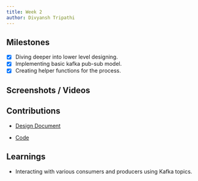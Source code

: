```yaml
---
title: Week 2
author: Divyansh Tripathi
---
```


## Milestones
- [x] Diving deeper into lower level designing.
- [x] Implementing basic kafka pub-sub model.
- [x] Creating helper functions for the process.

## Screenshots / Videos 

## Contributions
- [Design Document](https://docs.google.com/document/d/1c3bSiuk0A-5Z7vKn-91Hx4cfFfMB7P_zpe_35LQ7y-E/edit?usp=sharing)

- [Code](https://github.com/divyansh-tripathi7/LLM-1)

## Learnings
- Interacting with various consumers and producers using Kafka topics.